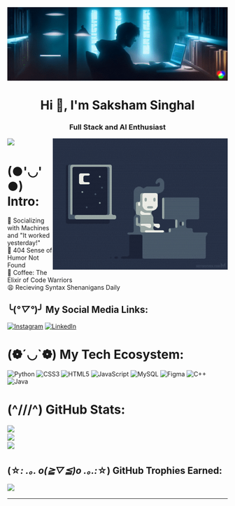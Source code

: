 <img align="center" src="ezgif.com-video-to-gif.gif" alt="I Code || You Repository || We Project">
<h1 align="center">Hi 👋, I'm Saksham Singhal</h1>
<h3 align="center">Full Stack and AI Enthusiast</h3>
<img align="right" alt="Me Working || You Help" width="400" src="- Find & Share on GIPHY.gif">

[![](https://visitcount.itsvg.in/api?id=Saksham-io&icon=0&color=0)](https://visitcount.itsvg.in)

# (●'◡'●) Intro:

🥴 Socializing with Machines and "It worked yesterday!"<br>
👺 404 Sense of Humor Not Found<br>
🥰 Coffee: The Elixir of Code Warriors<br>
😩 Recieving Syntax Shenanigans Daily

## ╰(*°▽°*)╯ My Social Media Links:

[![Instagram](https://img.shields.io/badge/Instagram-%23E4405F.svg?logo=Instagram&logoColor=white)](https://instagram.com/saksham.io?utm_source=qr&igshid=MzNlNGNkZWQ4Mg%3D%3D ) 
[![LinkedIn](https://img.shields.io/badge/LinkedIn-%230077B5.svg?logo=linkedin&logoColor=white)](www.linkedin.com/in/saksham-singhal-568877244) 

# (❁´◡`❁) My Tech Ecosystem:

![Python](https://img.shields.io/badge/python-3670A0?style=for-the-badge&logo=python&logoColor=ffdd54) 
![CSS3](https://img.shields.io/badge/css3-%231572B6.svg?style=for-the-badge&logo=css3&logoColor=white) 
![HTML5](https://img.shields.io/badge/html5-%23E34F26.svg?style=for-the-badge&logo=html5&logoColor=white) 
![JavaScript](https://img.shields.io/badge/javascript-%23323330.svg?style=for-the-badge&logo=javascript&logoColor=%23F7DF1E) 
![MySQL](https://img.shields.io/badge/mysql-%2300f.svg?style=for-the-badge&logo=mysql&logoColor=white) 
![Figma](https://img.shields.io/badge/figma-%23F24E1E.svg?style=for-the-badge&logo=figma&logoColor=white) 
![C++](https://img.shields.io/badge/c++-%2300599C.svg?style=for-the-badge&logo=c%2B%2B&logoColor=white) 
![Java](https://img.shields.io/badge/java-%23ED8B00.svg?style=for-the-badge&logo=java&logoColor=white) 


# (^///^) GitHub Stats:

![](https://github-readme-stats.vercel.app/api?username=Saksham-io&&show_icons=true&count_private=true&theme=react&hide_border=true&bg_color=0D1117)<br/>
![](https://github-readme-streak-stats.herokuapp.com/?user=saksham-io&langs_count=8&count_private=true&layout=compact&theme=react&hide_border=true&bg_color=0D1117)<br/>
![](https://github-readme-stats.vercel.app/api/top-langs/?username=saksham-io&count_private=true&theme=react&hide_border=true&bg_color=0D1117&layout=compact)

## (☆*: .｡. o(≧▽≦)o .｡.:*☆)  GitHub Trophies Earned:

![](https://github-profile-trophy.vercel.app/?username=Saksham-io&theme=dracula&no-frame=true&no-bg=false&margin-w=4)


---
